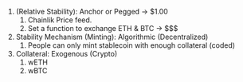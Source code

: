 1. (Relative Stability): Anchor or Pegged -> $1.00
   1. Chainlik Price feed.
   2. Set a function to exchange ETH & BTC -> $$$
2. Stability Mechanism (Minting): Algorithmic (Decentralized)
   1. People can only mint stablecoin with enough collateral (coded)
3. Collateral: Exogenous (Crypto)
    1. wETH
    2. wBTC